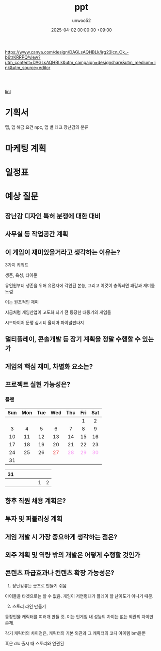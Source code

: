 ﻿---
title: ppt
author: unwoo52
date: 2025-04-02 00:00:00 +09:00
categories: [Unity]
tags: [Unity, PPT]
---

https://www.canva.com/design/DAGLsAQHBLk/irg23Icn_Ok_-b6trKRRPQ/view?utm_content=DAGLsAQHBLk&utm_campaign=designshare&utm_medium=link&utm_source=editor

<br>
<br>

[linl](https://www.canva.com/design/DAGLsAQHBLk/irg23Icn_Ok_-b6trKRRPQ/view?utm_content=DAGLsAQHBLk&utm_campaign=designshare&utm_medium=link&utm_source=editor)

# 기획서

맵, 맵 해금 요건
npc, 맵 별 테크
장난감의 분류


# 마케팅 계획

# 일정표

# 예상 질문

## 장난감 디자인 특허 분쟁에 대한 대비

## 사무실 등 작업공간 계획

## 이 게임이 재미있을거라고 생각하는 이유는?

3가지 키워드

생존, 육성, 타이쿤

유인원부터 생존을 위해 유전자에 각인된 본능, 그리고 이것이 충족되면 쾌감과 재미를 느낌


이는 원초적인 재미

지금처럼 게임산업이 고도화 되기 전 등장한 태동기의 게임들

시드마이어 문명
심시티
울티마
파이널판타지

## 멀티플레이, 콘솔개발 등 장기 계획을 정말 수행할 수 있는가

## 게임의 핵심 재미, 차별화 요소는?

## 프로젝트 실현 가능성은?

### 플랜

|	Sun	|	Mon	|	Tue	|	Wed	|	Thu	|	Fri	|	Sat	|
| :---: | :---: | :---: | :---: | :---: | :---: | :---: |
|		|		|		|		|		|	1	|	2	|
|	3	|	4	|	5	|	6	|	7	|	8	|	9	|
|	10	|	11	|	12	|	13	|	14	|	15	|	16	|
|	17	|	18	|	19	|	20	|	21	|	22	|	23	|
|	24	|	25	|	26	|	<span style="color: #EB3232">27	|	<span style="color: #F88EF4">28	|	<span style="color: #F88EF4">29	|	<span style="color: #F88EF4">30	|
|	31	|		|		|		|		|		|		|



|	31	|		|		|		|		|		|		|
| :---: | :---: | :---: | :---: | :---: | :---: | :---: |
|		|		|		|		|		|	1	|	2	|

## 향후 직원 채용 계획은?

## 투자 및 퍼블리싱 계획

## 게임 개발 시 가장 중요하게 생각하는 점은?

## 외주 계획 및 역량 밖의 개발은 어떻게 수행할 것인가

## 콘텐츠 파급효과나 컨텐츠 확장 가능성은?

1. 장난감류는 굿즈로 만들기 쉬움

아이들을 타겟으로는 할 수 없음. 게임이 저연령대가 플레이 할 난이도가 아니기 때문.

2. 스토리 라인 만들기

등장인물 캐릭터를 여러개 만들 것. 이는 인게임 내 성능의 차이는 없는 외관의 차이만 존재.

각기 캐릭터의 차이점은, 캐릭터의 기본 외관과 그 캐릭터의 코디 아이템 bm들뿐

혹은 dlc 출시 때 스토리와 연관된
